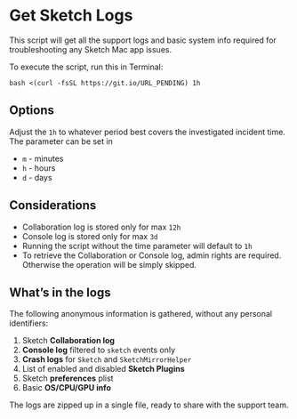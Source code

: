 # Get Sketch Logs

This script will get all the support logs and basic system info required for troubleshooting any Sketch Mac app issues.

To execute the script, run this in Terminal:

```
bash <(curl -fsSL https://git.io/URL_PENDING) 1h
```

## Options

Adjust the `1h` to whatever period best covers the investigated incident time. 
The parameter can be set in

- `m` - minutes
- `h` - hours
- `d` - days

## Considerations

- Collaboration log is stored only for max `12h`
- Console log is stored only for max `3d`
- Running the script without the time parameter will default to `1h`
- To retrieve the Collaboration or Console log, admin rights are required. Otherwise the operation will be simply skipped.

## What’s in the logs

The following anonymous information is gathered, without any personal identifiers:

1. Sketch **Collaboration log**
2. **Console log** filtered to `sketch` events only
3. **Crash logs** for `Sketch` and `SketchMirrorHelper`
4. List of enabled and disabled **Sketch Plugins**
5. Sketch **preferences** plist
6. Basic **OS/CPU/GPU info**

The logs are zipped up in a single file, ready to share with the support team.


